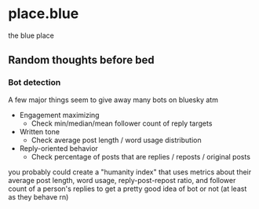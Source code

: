 # place.blue
the blue place

## Random thoughts before bed

### Bot detection

A few major things seem to give away many bots on bluesky atm

- Engagement maximizing
    - Check min/median/mean follower count of reply targets
- Written tone
    - Check average post length / word usage distribution
- Reply-oriented behavior
    - Check percentage of posts that are replies / reposts / original posts

you probably could create a "humanity index" that uses metrics about their average post length, word usage, reply-post-repost ratio, and follower count of a person's replies to get a pretty good idea of bot or not (at least as they behave rn)
